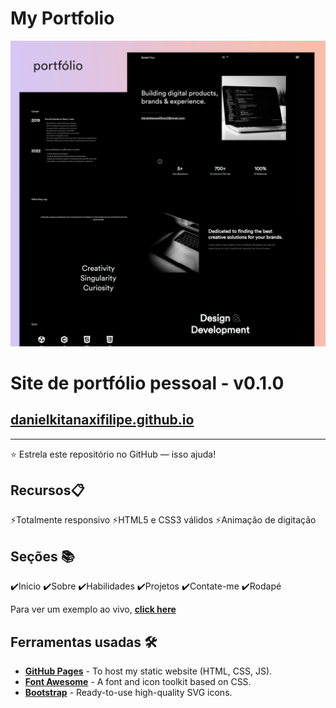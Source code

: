 # My Portfolio
<img src="./assets/site.png" alt="">
<h1>Site de portfólio pessoal - v0.1.0</h1>
<h2>
  <a href="https://danielkitanaxifilipe.github.io/danielfilipe/">danielkitanaxifilipe.github.io</a>
</h2>
<hr>

⭐ Estrela este repositório no GitHub — isso ajuda!

## Recursos📋

⚡️Totalmente responsivo
⚡️HTML5 e CSS3 válidos
⚡️Animação de digitação

## Seções 📚

✔️Inicio
✔️Sobre
✔️Habilidades
✔️Projetos
✔️Contate-me
✔️Rodapé

Para ver um exemplo ao vivo, **[click here](https://danielkitanaxifilipe.github.io/danielfilipe/)**

## Ferramentas usadas 🛠️

- [**GitHub Pages**](https://docs.github.com/en/pages) - To host my static website (HTML, CSS, JS).
- [**Font Awesome**](https://fontawesome.com/) - A font and icon toolkit based on CSS.
- [**Bootstrap**](https://Bootstrap.com) - Ready-to-use high-quality SVG icons.